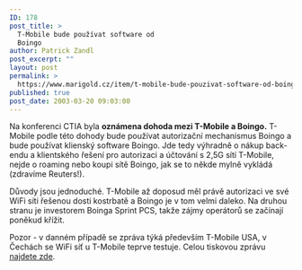 ```yaml
---
ID: 178
post_title: >
  T-Mobile bude používat software od
  Boingo
author: Patrick Zandl
post_excerpt: ""
layout: post
permalink: >
  https://www.marigold.cz/item/t-mobile-bude-pouzivat-software-od-boingo
published: true
post_date: 2003-03-20 09:03:00
---
```

<P>Na konferenci CTIA byla <STRONG>oznámena dohoda mezi T-Mobile a Boingo.</STRONG> T-Mobile podle této dohody bude používat autorizační mechanismus Boingo a bude používat klienský software Boingo. Jde tedy výhradně o nákup back-endu a klientského řešení pro autorizaci a účtování s 2,5G sítí T-Mobile, nejde o roaming nebo koupi sítě Boingo, jak se to někde mylně vykládá (zdravíme Reuters!). </P>
<P>Důvody jsou jednoduché. T-Mobile až doposud měl právě autorizaci ve své WiFi síti řešenou dosti kostrbatě a Boingo je v tom velmi daleko. Na druhou stranu je investorem Boinga Sprint PCS, takže zájmy operátorů se začínají poněkud křížit. </P>
<P>Pozor - v danném případě se zpráva týká především T-Mobile USA, v Čechách se WiFi síť u T-Mobile teprve testuje. Celou tiskovou zprávu <A href="http://boingo.com/pr/pr36.html" target=_blank>najdete zde</A>.</P>